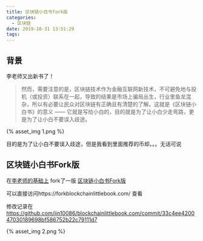 ```yaml
---
title: 区块链小白书fork版
categories:
  - 区块链
date: 2019-10-31 13:51:29
tags:
---
```


## 背景

李老师又出新书了！

>然而，需要注意的是，区块链技术作为金融互联网新技术，不可避免地与投机（或投资）联系在一起，导致的结果是市场上骗局丛生，行业里鱼龙混杂，所以有必要让民众对区块链有正确且有清楚的了解。这就是《区块链小白书》的意义 —— 它就是写给小白的，目的就是为了让小白少走弯路，更是为了让小白不要误入歧途。

{% asset_img 1.png  %}

目的是为了让小白不要误入歧途，但是我看到里面推荐的币却。。。无话可说

## 区块链小白书Fork版

在[李老师的基础上](https://github.com/xiaolai/blockchainlittlebook.com) fork了一版 [区块链小白书Fork版](https://github.com/jin10086/blockchainlittlebook.com)

可以直接访问https://forkblockchainlittlebook.com/ 查看

修改记录在 https://github.com/jin10086/blockchainlittlebook.com/commit/33c4ee420047030189698bf586752b22c79111d7

{% asset_img 2.png  %}
